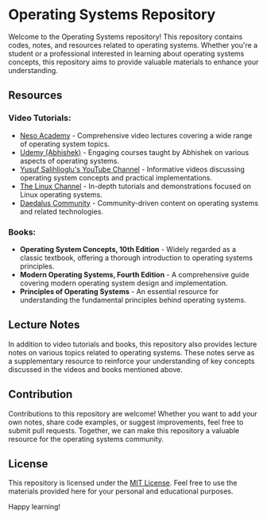 # Operating Systems Repository

Welcome to the Operating Systems repository! This repository contains codes, notes, and resources related to operating systems. Whether you're a student or a professional interested in learning about operating systems concepts, this repository aims to provide valuable materials to enhance your understanding.

## Resources

### Video Tutorials:
- [Neso Academy](#) - Comprehensive video lectures covering a wide range of operating system topics.
- [Udemy (Abhishek)](#) - Engaging courses taught by Abhishek on various aspects of operating systems.
- [Yusuf Salihlioglu's YouTube Channel](#) - Informative videos discussing operating system concepts and practical implementations.
- [The Linux Channel](#) - In-depth tutorials and demonstrations focused on Linux operating systems.
- [Daedalus Community](https://www.youtube.com/@DaedalusCommunity) - Community-driven content on operating systems and related technologies.

### Books:
- **Operating System Concepts, 10th Edition** - Widely regarded as a classic textbook, offering a thorough introduction to operating systems principles.
- **Modern Operating Systems, Fourth Edition** - A comprehensive guide covering modern operating system design and implementation.
- **Principles of Operating Systems** - An essential resource for understanding the fundamental principles behind operating systems.

## Lecture Notes
In addition to video tutorials and books, this repository also provides lecture notes on various topics related to operating systems. These notes serve as a supplementary resource to reinforce your understanding of key concepts discussed in the videos and books mentioned above.

## Contribution
Contributions to this repository are welcome! Whether you want to add your own notes, share code examples, or suggest improvements, feel free to submit pull requests. Together, we can make this repository a valuable resource for the operating systems community.

## License
This repository is licensed under the [MIT License](LICENSE). Feel free to use the materials provided here for your personal and educational purposes.

Happy learning!



